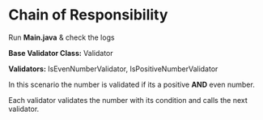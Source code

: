 # Chain of Responsibility

Run **Main.java** & check the logs <br/>

**Base Validator Class:** Validator <br/>

**Validators:** IsEvenNumberValidator, IsPositiveNumberValidator

In this scenario the number is validated if its a positive **AND** even number.

Each validator validates the number with its condition and calls the next validator.
